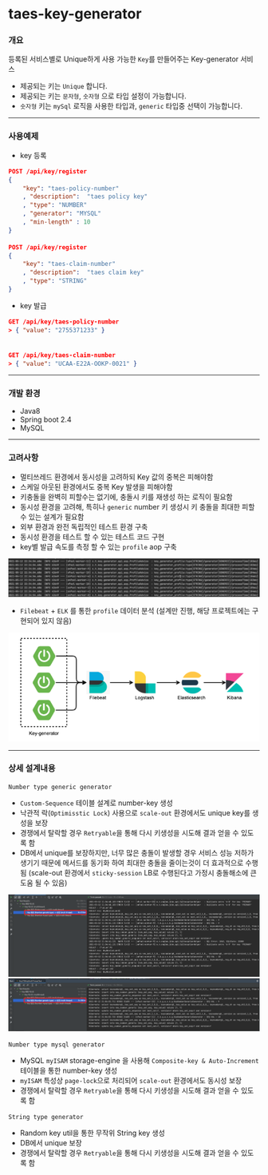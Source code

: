# taes-key-generator

### 개요

등록된 서비스별로 Unique하게 사용 가능한 `Key`를 만들어주는 Key-generator 서비스  

- 제공되는 키는 `Unique` 합니다.
- 제공되는 키는 `문자형`, `숫자형` 으로 타입 설정이 가능합니다.
- `숫자형` 키는 `mySql` 로직을 사용한 타입과, `generic` 타입중 선택이 가능합니다.

---

### 사용예제

- key 등록

```json
POST /api/key/register
{
    "key": "taes-policy-number"
    , "description":  "taes policy key"
    , "type": "NUMBER"
    , "generator": "MYSQL"
    , "min-length" : 10
}

POST /api/key/register
{
    "key": "taes-claim-number"
    , "description":  "taes claim key"
    , "type": "STRING"
}

```

- key 발급

```json
GET /api/key/taes-policy-number 
> { "value": "2755371233" }


GET /api/key/taes-claim-number
> { "value": "UCAA-E22A-OOKP-0021" }
```

---

### 개발 환경

- Java8
- Spring boot 2.4
- MySQL

---

### 고려사항

- 멀티쓰레드 환경에서 동시성을 고려하되 Key 값의 중복은 피해야함
- 스케일 아웃된 환경에서도 중복 Key 발생을 피해야함
- 키충돌을 완벽히 피할수는 없기에, 충돌시 키를 재생성 하는 로직이 필요함
- 동시성 환경을 고려해, 특히나 `generic` number 키 생성시 키 충돌을 최대한 피할수 있는 설계가 필요함
- 외부 환경과 완전 독립적인 테스트 환경 구축
- 동시성 환경을 테스트 할 수 있는 테스트 코드 구현 
- key별 발급 속도를 측정 할 수 있는 `profile` aop 구축

<img src="https://raw.githubusercontent.com/taes-k/taes-key-generator/main/images/key_generate_profile.png">

- `Filebeat` + `ELK` 를 통한 `profile` 데이터 분석 (설계만 진행, 해당 프로젝트에는 구현되어 있지 않음)

<img src="https://raw.githubusercontent.com/taes-k/taes-key-generator/main/images/profile_elk_architecture.png">


---

### 상세 설계내용

`Number type generic generator`  

- `Custom-Sequence` 테이블 설계로 number-key 생성
- 낙관적 락(`Optimisstic Lock`) 사용으로 `scale-out` 환경에서도 unique key를 생성을 보장
- 경쟁에서 탈락할 경우 `Retryable`을 통해 다시 키생성을 시도해 결과 얻을 수 있도록 함
- DB에서 unique를 보장하지만, 너무 많은 충돌이 발생할 경우 서비스 성능 저하가 생기기 때문에 메서드를 동기화 하여 최대한 충돌을 줄이는것이 더 효과적으로 수행됨 (scale-out 환경에서 `sticky-session` LB로 수행된다고 가정시 충돌해소에 큰 도움 될 수 있음)

<img src="https://raw.githubusercontent.com/taes-k/taes-key-generator/main/images/number_generic_key_without_syncronized.png">

<img src="https://raw.githubusercontent.com/taes-k/taes-key-generator/main/images/number_generic_key_with_syncronized.png">

`Number type mysql generator`  

- MySQL `myISAM` storage-engine 을 사용해 `Composite-key & Auto-Increment` 테이블을 통한 number-key 생성
- `myISAM` 특성상 `page-lock`으로 처리되어 `scale-out` 환경에서도 동시성 보장
- 경쟁에서 탈락할 경우 `Retryable`을 통해 다시 키생성을 시도해 결과 얻을 수 있도록 함

`String type generator`

- Random key util을 통한 무작위 String key 생성
- DB에서 unique 보장
- 경쟁에서 탈락할 경우 `Retryable`을 통해 다시 키생성을 시도해 결과 얻을 수 있도록 함





